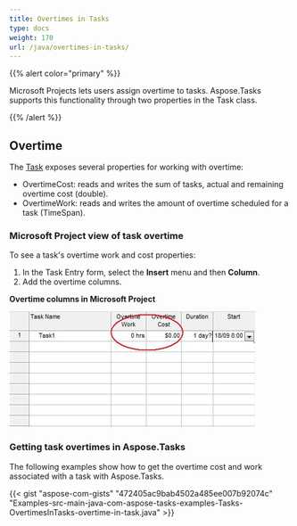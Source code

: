 ```yaml
---
title: Overtimes in Tasks
type: docs
weight: 170
url: /java/overtimes-in-tasks/
---
```


{{% alert color="primary" %}} 

Microsoft Projects lets users assign overtime to tasks. Aspose.Tasks supports this functionality through two properties in the Task class.

{{% /alert %}} 
## **Overtime**
The [Task](https://apireference.aspose.com/tasks/java/com.aspose.tasks/Task/) exposes several properties for working with overtime:

- OvertimeCost: reads and writes the sum of tasks, actual and remaining overtime cost (double).
- OvertimeWork: reads and writes the amount of overtime scheduled for a task (TimeSpan).
### **Microsoft Project view of task overtime**
To see a task's overtime work and cost properties:

1. In the Task Entry form, select the **Insert** menu and then **Column**.
1. Add the overtime columns.


**Overtime columns in Microsoft Project** 

![todo:image_alt_text](overtimes-in-tasks_1.png)
### **Getting task overtimes in Aspose.Tasks**
The following examples show how to get the overtime cost and work associated with a task with Aspose.Tasks.

{{< gist "aspose-com-gists" "472405ac9bab4502a485ee007b92074c" "Examples-src-main-java-com-aspose-tasks-examples-Tasks-OvertimesInTasks-overtime-in-task.java" >}}
